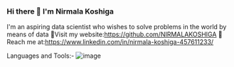 ### Hi there 👋 I'm Nirmala Koshiga
I'm an aspiring data scientist who wishes to solve problems in the world by means of data
🤗Visit my website:https://github.com/NIRMALAKOSHIGA
👀Reach me at:https://www.linkedin.com/in/nirmala-koshiga-457611233/

Languages and Tools:-
![image](https://user-images.githubusercontent.com/101269369/211523705-5137f623-3fd0-4060-a9d6-16d16c86733c.png)

